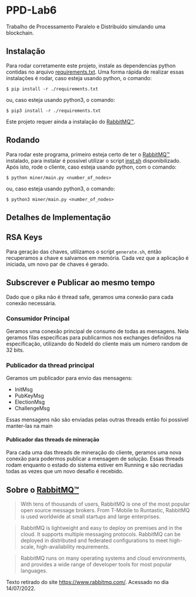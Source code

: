# PPD-Lab6

Trabalho de Processamento Paralelo e Distribuído simulando uma blockchain.

## Instalação

Para rodar corretamente este projeto, instale as dependencias python contidas no arquivo [requirements.txt](./requirements.txt). Uma forma rápida de realizar essas instalações é rodar, caso esteja usando python, o comando:

`$ pip install -r ./requirements.txt`

ou, caso esteja usando python3, o comando:

`$ pip3 install -r ./requirements.txt`

Este projeto requer ainda a instalação do [RabbitMQ&trade;](https://www.rabbitmq.com/).

## Rodando

Para rodar este programa, primeiro esteja certo de ter o [RabbitMQ&trade;](https://www.rabbitmq.com/) instalado, para instalar é possível utilizar o script [inst.sh](./inst.sh) disponibilizado. Após isto, rode o cliente, caso esteja usando python, com o comando:

`$ python miner/main.py <number_of_nodes>`

ou, caso esteja usando python3, o comando:

`$ python3 miner/main.py <number_of_nodes>`


## Detalhes de Implementação

## RSA Keys
Para geração das chaves, utilizamos o script `generate.sh`, então recuperamos a chave e salvamos em memória. Cada vez que a aplicação é iniciada, um novo par de chaves é gerado.

## Subscrever e Publicar ao mesmo tempo
Dado que o pika não é thread safe, geramos uma conexão para cada conexão necessária.

### Consumidor Principal
Geramos uma conexão principal de consumo de todas as mensagens. Nela geramos filas específicas para publicarmos nos exchanges definidos na especificação, utilizando do NodeId do cliente mais um número random de 32 bits.

### Publicador da thread principal 
Geramos um publicador para envio das mensagens:

- InitMsg
- PubKeyMsg
- ElectionMsg
- ChallengeMsg

Essas mensagens não são enviadas pelas outras threads então foi possível manter-las na main


#### Publicador das threads de mineração
Para cada uma das threads de mineração do cliente, geramos uma nova conexão para podermos publicar a mensagem de solução.
Essas threads rodam enquanto o estado do sistema estiver em Running e são recriadas todas as vezes que um novo desafio é recebido.

## Sobre o [RabbitMQ&trade;](https://www.rabbitmq.com/)

> With tens of thousands of users, RabbitMQ is one of the most popular open source message brokers. From T-Mobile to Runtastic, RabbitMQ is used worldwide at small startups and large enterprises.

> RabbitMQ is lightweight and easy to deploy on premises and in the cloud. It supports multiple messaging protocols. RabbitMQ can be deployed in distributed and federated configurations to meet high-scale, high-availability requirements.

> RabbitMQ runs on many operating systems and cloud environments, and provides a wide range of developer tools for most popular languages.

Texto retirado do site https://www.rabbitmq.com/. Acessado no dia 14/07/2022.

